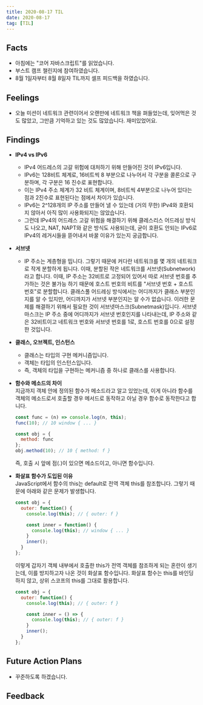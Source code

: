 ```yaml
---
title: 2020-08-17 TIL
date: 2020-08-17
tag: [TIL]
---
```


## Facts

- 아침에는 "코어 자바스크립트"를 읽었습니다.
- 부스트 캠프 챌린지에 참여하였습니다.
- 8월 1일자부터 8월 8일자 TIL까지 셀프 피드백을 하였습니다.

## Feelings

- 오늘 미션이 네트워크 관련이어서 오랜만에 네트워크 책을 펴들었는데, 잊어먹은 것도 많았고, 그만큼 기억하고 있는 것도 많았습니다. 재미있었어요.

## Findings

- **IPv4 vs IPv6**
  - IPv4 어드레스의 고갈 위험에 대처하기 위해 만들어진 것이 IPv6입니다.
  - IPv6는 128비트 체계로, 16비트씩 8 부분으로 나누어서 각 구분을 콜론으로 구분하며, 각 구분은 16 진수로 표현합니다.
  - 이는 IPv4 주소 체계가 32 비트 체계이며, 8비트씩 4부분으로 나누어 있다는 점과 2진수로 표현된다는 점에서 차이가 있습니다.
  - IPv6는 2^128개의 IP 주소를 만들어 낼 수 있는데 (거의 무한) IPv4와 호환되지 않아서 아직 많이 사용화되지는 않았습니다.
  - 그런데 IPv4의 어드레스 고갈 위험을 해결하기 위해 클레스리스 어드레싱 방식도 나오고, NAT, NAPT와 같은 방식도 사용되는데, 굳이 호환도 안되는 IPv6로 IPv4의 레거시들을 뜯어내서 바꿀 이유가 있는지 궁금합니다.
- **서브넷**
  - IP 주소는 계층형을 띱니다. 그렇기 때문에 커다란 네트워크를 몇 개의 네트워크로 작게 분할하게 됩니다. 이때, 분할된 작은 네트워크를 서브넷(Subnetwork)라고 합니다. 이때, IP 주소는 32비트로 고정되어 있어서 따로 서브넷 번호를 추가하는 것은 불가능 하기 때문에 호스트 번호의 비트를 "서브넷 번호 + 호스트 번호"로 분할합니다. 클래스풀 어드레싱 방식에서는 어디까지가 클래스 부분인지를 알 수 있지만, 어디까지가 서브넷 부분인지는 알 수가 없습니다. 이러한 문제를 해결하기 위해서 필요한 것이 서브넷마스크(Subnetmask)입니다. 서브넷마스크는 IP 주소 중에 어디까지가 서브넷 번호인지를 나타내는데, IP 주소와 같은 32비트이고 네트워크 번호와 서브넷 번호를 1로, 호스트 번호를 0으로 설정한 것입니다.
- **클래스, 오브젝트, 인스턴스**
  - 클래스는 타입의 구현 메커니즘입니다.
  - 객체는 타입의 인스턴스입니다.
  - 즉, 객체의 타입을 구현하는 메커니즘 중 하나로 클래스를 사용합니다.
- **함수와 메소드의 차이**  
  지금까지 객체 안에 정의된 함수가 메소드라고 알고 있었는데, 이게 아니라 함수를 객체의 메소드로서 호출할 경우 메서드로 동작하고 아닐 경우 함수로 동작한다고 합니다.

    ```javascript
    const func = (n) => console.log(n, this);
    func(10); // 10 window { ... }

    const obj = {
      method: func
    };
    obj.method(10); // 10 { method: f }
    ```

    즉, 호출 시 앞에 점(.)이 있으면 메소드이고, 아니면 함수입니다.

- **화살표 함수가 도입된 이유**  
  JavaScript에서 함수의 this는 default로 전역 객체 this를 참조합니다. 그렇기 때문에 아래와 같은 문제가 발생합니다.

    ```javascript
    const obj = {
      outer: function() {
        console.log(this); // { outer: f }

        const inner = function() {
          console.log(this); // window { ... }
        }
        inner();
      }
    };
    ```

    이렇게 갑자기 객체 내부에서 호출한 this가 전역 객체를 참조하게 되는 혼란이 생기는데, 이를 방지하고자 나온 것이 화살표 함수입니다. 화살표 함수는 this를 바인딩 하지 않고, 상위 스코프의 this를 그대로 활용합니다.

    ```javascript
    const obj = {
      outer: function() {
        console.log(this); // { outer: f }

        const inner = () => {
          console.log(this); // { outer: f }
        }
        inner();
      }
    };
    ```

## Future Action Plans

- 꾸준하도록 하겠습니다.

## Feedback
